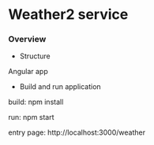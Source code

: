 # Weather2 service


### Overview
* Structure

Angular app

* Build and run application

build: npm install

run: npm start

entry page: http://localhost:3000/weather
